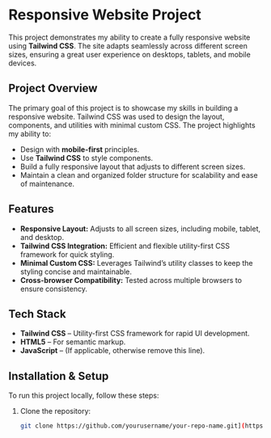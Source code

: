 # Responsive Website Project

This project demonstrates my ability to create a fully responsive website using **Tailwind CSS**. The site adapts seamlessly across different screen sizes, ensuring a great user experience on desktops, tablets, and mobile devices.

## Project Overview

The primary goal of this project is to showcase my skills in building a responsive website. Tailwind CSS was used to design the layout, components, and utilities with minimal custom CSS. The project highlights my ability to:

- Design with **mobile-first** principles.
- Use **Tailwind CSS** to style components.
- Build a fully responsive layout that adjusts to different screen sizes.
- Maintain a clean and organized folder structure for scalability and ease of maintenance.

## Features

- **Responsive Layout:** Adjusts to all screen sizes, including mobile, tablet, and desktop.
- **Tailwind CSS Integration:** Efficient and flexible utility-first CSS framework for quick styling.
- **Minimal Custom CSS:** Leverages Tailwind’s utility classes to keep the styling concise and maintainable.
- **Cross-browser Compatibility:** Tested across multiple browsers to ensure consistency.
  
## Tech Stack

- **Tailwind CSS** – Utility-first CSS framework for rapid UI development.
- **HTML5** – For semantic markup.
- **JavaScript** – (If applicable, otherwise remove this line).
  
## Installation & Setup

To run this project locally, follow these steps:

1. Clone the repository:
   ```bash
   git clone https://github.com/yourusername/your-repo-name.git](https://github.com/SubashiniSountharrajan/FoodStoreWebApplication.git
